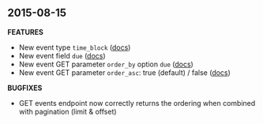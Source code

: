 ## 2015-08-15

**FEATURES**

* New event type `time_block` ([docs](/rest-api/objects/#eventevent_type))
* New event field `due` ([docs](/rest-api/objects/#event))
* New event GET parameter `order_by` option `due` ([docs](/rest-api/endpoints/events/#get-events))
* New event GET parameter `order_asc`: true (default) / false ([docs](/rest-api/endpoints/events/#get-events))

**BUGFIXES**

* GET events endpoint now correctly returns the ordering when combined with pagination (limit & offset)
